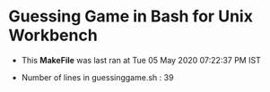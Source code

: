 # Guessing Game in Bash for Unix Workbench


 - This **MakeFile** was last ran at 
Tue 05 May 2020 07:22:37 PM IST

 - Number of lines in guessinggame.sh :
39
